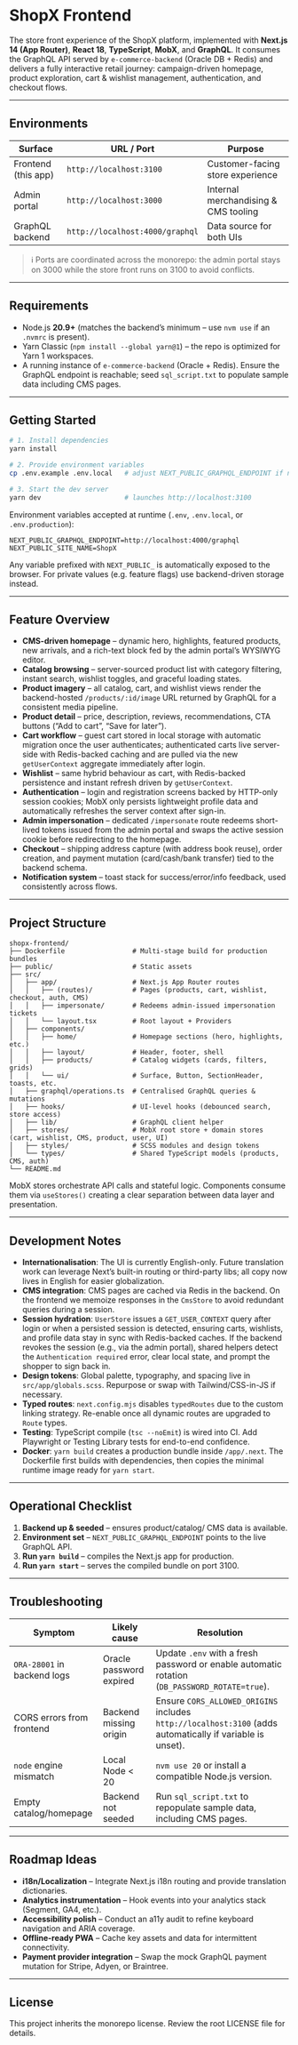 # ShopX Frontend

The store front experience of the ShopX platform, implemented with **Next.js 14 (App Router)**, **React 18**, **TypeScript**, **MobX**, and **GraphQL**. It consumes the GraphQL API served by `e-commerce-backend` (Oracle DB + Redis) and delivers a fully interactive retail journey: campaign-driven homepage, product exploration, cart & wishlist management, authentication, and checkout flows.

---

## Environments

| Surface              | URL / Port           | Purpose                               |
|----------------------|----------------------|---------------------------------------|
| Frontend (this app)  | `http://localhost:3100` | Customer-facing store experience       |
| Admin portal         | `http://localhost:3000` | Internal merchandising & CMS tooling  |
| GraphQL backend      | `http://localhost:4000/graphql` | Data source for both UIs              |

> ℹ️  Ports are coordinated across the monorepo: the admin portal stays on 3000 while the store front runs on 3100 to avoid conflicts.

---

## Requirements
- Node.js **20.9+** (matches the backend’s minimum – use `nvm use` if an `.nvmrc` is present).
- Yarn Classic (`npm install --global yarn@1`) – the repo is optimized for Yarn 1 workspaces.
- A running instance of `e-commerce-backend` (Oracle + Redis). Ensure the GraphQL endpoint is reachable; seed `sql_script.txt` to populate sample data including CMS pages.

---

## Getting Started
```bash
# 1. Install dependencies
yarn install

# 2. Provide environment variables
cp .env.example .env.local   # adjust NEXT_PUBLIC_GRAPHQL_ENDPOINT if needed

# 3. Start the dev server
yarn dev                     # launches http://localhost:3100
```

Environment variables accepted at runtime (`.env`, `.env.local`, or `.env.production`):
```dotenv
NEXT_PUBLIC_GRAPHQL_ENDPOINT=http://localhost:4000/graphql
NEXT_PUBLIC_SITE_NAME=ShopX
```
Any variable prefixed with `NEXT_PUBLIC_` is automatically exposed to the browser. For private values (e.g. feature flags) use backend-driven storage instead.

---

## Feature Overview
- **CMS-driven homepage** – dynamic hero, highlights, featured products, new arrivals, and a rich-text block fed by the admin portal’s WYSIWYG editor.
- **Catalog browsing** – server-sourced product list with category filtering, instant search, wishlist toggles, and graceful loading states.
- **Product imagery** – all catalog, cart, and wishlist views render the backend-hosted `/products/:id/image` URL returned by GraphQL for a consistent media pipeline.
- **Product detail** – price, description, reviews, recommendations, CTA buttons (“Add to cart”, “Save for later”).
- **Cart workflow** – guest cart stored in local storage with automatic migration once the user authenticates; authenticated carts live server-side with Redis-backed caching and are pulled via the new `getUserContext` aggregate immediately after login.
- **Wishlist** – same hybrid behaviour as cart, with Redis-backed persistence and instant refresh driven by `getUserContext`.
- **Authentication** – login and registration screens backed by HTTP-only session cookies; MobX only persists lightweight profile data and automatically refreshes the server context after sign-in.
- **Admin impersonation** – dedicated `/impersonate` route redeems short-lived tokens issued from the admin portal and swaps the active session cookie before redirecting to the homepage.
- **Checkout** – shipping address capture (with address book reuse), order creation, and payment mutation (card/cash/bank transfer) tied to the backend schema.
- **Notification system** – toast stack for success/error/info feedback, used consistently across flows.

---

## Project Structure
```
shopx-frontend/
├── Dockerfile                 # Multi-stage build for production bundles
├── public/                    # Static assets
├── src/
│   ├── app/                   # Next.js App Router routes
│   │   ├── (routes)/          # Pages (products, cart, wishlist, checkout, auth, CMS)
│   │   ├── impersonate/       # Redeems admin-issued impersonation tickets
│   │   └── layout.tsx         # Root layout + Providers
│   ├── components/
│   │   ├── home/              # Homepage sections (hero, highlights, etc.)
│   │   ├── layout/            # Header, footer, shell
│   │   ├── products/          # Catalog widgets (cards, filters, grids)
│   │   └── ui/                # Surface, Button, SectionHeader, toasts, etc.
│   ├── graphql/operations.ts  # Centralised GraphQL queries & mutations
│   ├── hooks/                 # UI-level hooks (debounced search, store access)
│   ├── lib/                   # GraphQL client helper
│   ├── stores/                # MobX root store + domain stores (cart, wishlist, CMS, product, user, UI)
│   ├── styles/                # SCSS modules and design tokens
│   └── types/                 # Shared TypeScript models (products, CMS, auth)
└── README.md
```
MobX stores orchestrate API calls and stateful logic. Components consume them via `useStores()` creating a clear separation between data layer and presentation.

---

## Development Notes
- **Internationalisation**: The UI is currently English-only. Future translation work can leverage Next’s built-in routing or third-party libs; all copy now lives in English for easier globalization.
- **CMS integration**: CMS pages are cached via Redis in the backend. On the frontend we memoize responses in the `CmsStore` to avoid redundant queries during a session.
- **Session hydration**: `UserStore` issues a `GET_USER_CONTEXT` query after login or when a persisted session is detected, ensuring carts, wishlists, and profile data stay in sync with Redis-backed caches. If the backend revokes the session (e.g., via the admin portal), shared helpers detect the `Authentication required` error, clear local state, and prompt the shopper to sign back in.
- **Design tokens**: Global palette, typography, and spacing live in `src/app/globals.scss`. Repurpose or swap with Tailwind/CSS-in-JS if necessary.
- **Typed routes**: `next.config.mjs` disables `typedRoutes` due to the custom linking strategy. Re-enable once all dynamic routes are upgraded to `Route` types.
- **Testing**: TypeScript compile (`tsc --noEmit`) is wired into CI. Add Playwright or Testing Library tests for end-to-end confidence.
- **Docker**: `yarn build` creates a production bundle inside `/app/.next`. The Dockerfile first builds with dependencies, then copies the minimal runtime image ready for `yarn start`.

---

## Operational Checklist
1. **Backend up & seeded** – ensures product/catalog/ CMS data is available.
2. **Environment set** – `NEXT_PUBLIC_GRAPHQL_ENDPOINT` points to the live GraphQL API.
3. **Run `yarn build`** – compiles the Next.js app for production.
4. **Run `yarn start`** – serves the compiled bundle on port 3100.

---

## Troubleshooting
| Symptom | Likely cause | Resolution |
|---------|--------------|------------|
| `ORA-28001` in backend logs | Oracle password expired | Update `.env` with a fresh password or enable automatic rotation (`DB_PASSWORD_ROTATE=true`). |
| CORS errors from frontend | Backend missing origin | Ensure `CORS_ALLOWED_ORIGINS` includes `http://localhost:3100` (adds automatically if variable is unset). |
| `node` engine mismatch | Local Node < 20 | `nvm use 20` or install a compatible Node.js version. |
| Empty catalog/homepage | Backend not seeded | Run `sql_script.txt` to repopulate sample data, including CMS pages. |

---

## Roadmap Ideas
- **i18n/Localization** – Integrate Next.js i18n routing and provide translation dictionaries.
- **Analytics instrumentation** – Hook events into your analytics stack (Segment, GA4, etc.).
- **Accessibility polish** – Conduct an a11y audit to refine keyboard navigation and ARIA coverage.
- **Offline-ready PWA** – Cache key assets and data for intermittent connectivity.
- **Payment provider integration** – Swap the mock GraphQL payment mutation for Stripe, Adyen, or Braintree.

---

## License
This project inherits the monorepo license. Review the root LICENSE file for details.
